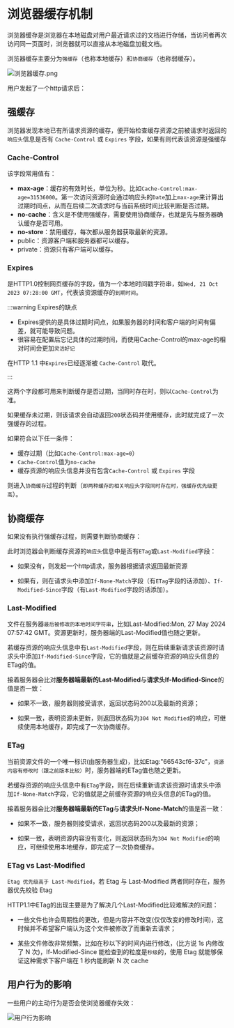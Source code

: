 # 浏览器缓存机制

浏览器缓存是浏览器在本地磁盘对用户最近请求过的文档进行存储，当访问者再次访问同一页面时，浏览器就可以直接从本地磁盘加载文档。 

浏览器缓存主要分为`强缓存`（也称本地缓存）和`协商缓存`（也称弱缓存）。


![浏览器缓存.png](/browser_cache.png)

用户发起了一个http请求后：

## 强缓存

浏览器发现本地已有所请求资源的缓存，便开始检查缓存资源之前被请求时返回的`响应头`信息是否有 `Cache-Control` 或 `Expires` 字段，如果有则代表该资源是强缓存

### Cache-Control

该字段常用值有：

- **max-age**：缓存的有效时长，单位为秒。比如`Cache-Control:max-age=31536000`。第一次访问资源时会通过响应头的`Date`加上`max-age`来计算出过期时间点，从而在后续二次请求时与当前系统时间比较判断是否过期。
- **no-cache**：含义是不使用强缓存，需要使用协商缓存，也就是先与服务器确认缓存是否可用。
- **no-store**：禁用缓存，每次都从服务器获取最新的资源。
- public：资源客户端和服务器都可以缓存。
- private：资源只有客户端可以缓存。

### Expires

是HTTP1.0控制网页缓存的字段，值为一个本地时间戳字符串，如`Wed, 21 Oct 2023 07:28:00 GMT`，代表该资源缓存的`到期时间`。

:::warning Expires的缺点

- Expires提供的是具体过期时间点，如果服务器的时间和客户端的时间有偏差，就可能导致问题。
- 很容易在配置后忘记具体的过期时间，而使用Cache-Control的max-age的相对时间会更加`灵活好记`

在HTTP 1.1 中`Expires`已经逐渐被 `Cache-Control` 取代。

:::

这两个字段都可用来判断缓存是否过期，当同时存在时，则以`Cache-Control`为准。

如果缓存未过期，则该请求会自动返回`200`状态码并使用缓存，此时就完成了一次强缓存的过程。

如果符合以下任一条件：
- 缓存过期（比如`Cache-Control:max-age=0`）
- `Cache-Control`值为`no-cache`
- 缓存资源的响应头信息并没有包含`Cache-Control` 或 `Expires` 字段

则进入`协商缓存`过程的判断（`即两种缓存的相关响应头字段同时存在时，强缓存优先级更高`）。

## 协商缓存


如果没有执行强缓存过程，则需要判断协商缓存：

此时浏览器会判断缓存资源的`响应头`信息中是否有`ETag`或`Last-Modified`字段：

- 如果没有，则发起一个http请求，服务器根据请求返回最新资源

- 如果有，则在请求头中添加`If-None-Match`字段（有`ETag`字段的话添加）、`If-Modified-Since`字段（有`Last-Modified`字段的话添加）。


### Last-Modified

文件在服务器`最后被修改的本地时间字符串`，比如Last-Modified:Mon, 27 May 2024 07:57:42 GMT。资源更新时，服务器端的Last-Modified值也随之更新。

若缓存资源的响应头信息中有`Last-Modified`字段，则在后续重新请求该资源时请求头中添加`If-Modified-Since`字段，它的值就是之前缓存资源的响应头信息的ETag的值。

接着服务器会比对**服务器端最新的Last-Modified**与**请求头If-Modified-Since**的值是否一致：

- 如果不一致，服务器则接受请求，返回状态码200以及最新的资源；

- 如果一致，表明资源未更新，则返回状态码为`304 Not Modified`的响应，可继续使用本地缓存，即完成了一次协商缓存。



### ETag

当前资源文件的一个唯一标识(由服务器生成)，比如Etag:"66543cf6-37c"，`资源内容有修改时（跟之前版本比较）`时，服务器端的ETag值也随之更新。

若缓存资源的响应头信息中有`ETag`字段，则在后续重新请求该资源时请求头中添加`If-None-Match`字段，它的值就是之前缓存资源的响应头信息的ETag的值。

接着服务器会比对**服务器端最新的ETag**与**请求头If-None-Match**的值是否一致：

- 如果不一致，服务器则接受请求，返回状态码200以及最新的资源；

- 如果一致，表明资源内容没有变化，则返回状态码为`304 Not Modified`的响应，可继续使用本地缓存，即完成了一次协商缓存。



### ETag vs Last-Modified

`Etag 优先级高于 Last-Modified`，若 Etag 与 Last-Modified 两者同时存在，服务器优先校验 Etag

HTTP1.1中ETag的出现主要是为了解决几个Last-Modified比较难解决的问题：

- 一些文件也许会周期性的更改，但是内容并不改变(仅仅改变的修改时间)，这时候并不希望客户端认为这个文件被修改了而重新去请求；

- 某些文件修改非常频繁，比如在秒以下的时间内进行修改，(比方说 1s 内修改了 N 次)，If-Modified-Since 能检查到的粒度是`秒级`的，使用 Etag 就能够保证这种需求下客户端在 1 秒内能刷新 N 次 cache

## 用户行为的影响

一些用户的主动行为是否会使浏览器缓存失效：

![用户行为影响](/action_cache.png)
